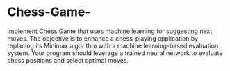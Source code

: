 # Chess-Game-
Implement Chess Game that uses machine learning for suggesting next moves. The objective is to enhance a chess-playing application by replacing its Minimax algorithm with a machine learning-based evaluation system. Your program should leverage a trained neural network to evaluate chess positions and select optimal moves.
